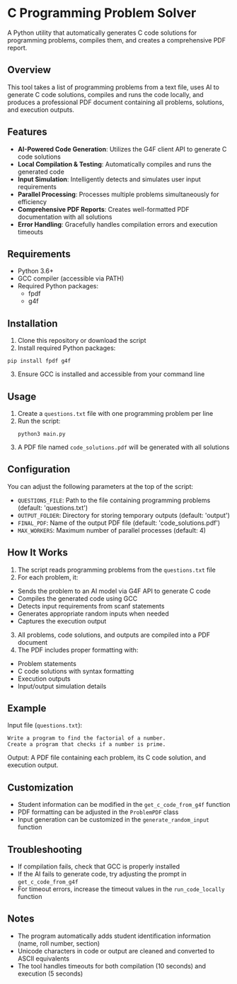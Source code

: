 # C Programming Problem Solver

A Python utility that automatically generates C code solutions for programming problems, compiles them, and creates a comprehensive PDF report.

## Overview

This tool takes a list of programming problems from a text file, uses AI to generate C code solutions, compiles and runs the code locally, and produces a professional PDF document containing all problems, solutions, and execution outputs.

## Features

- **AI-Powered Code Generation**: Utilizes the G4F client API to generate C code solutions
- **Local Compilation & Testing**: Automatically compiles and runs the generated code
- **Input Simulation**: Intelligently detects and simulates user input requirements
- **Parallel Processing**: Processes multiple problems simultaneously for efficiency
- **Comprehensive PDF Reports**: Creates well-formatted PDF documentation with all solutions
- **Error Handling**: Gracefully handles compilation errors and execution timeouts

## Requirements

- Python 3.6+
- GCC compiler (accessible via PATH)
- Required Python packages:
  - fpdf
  - g4f

## Installation

1. Clone this repository or download the script
2. Install required Python packages:
```
pip install fpdf g4f
```
3. Ensure GCC is installed and accessible from your command line

## Usage

1. Create a `questions.txt` file with one programming problem per line
2. Run the script:
   ```
   python3 main.py
   ```
3. A PDF file named `code_solutions.pdf` will be generated with all solutions

## Configuration

You can adjust the following parameters at the top of the script:

- `QUESTIONS_FILE`: Path to the file containing programming problems (default: 'questions.txt')
- `OUTPUT_FOLDER`: Directory for storing temporary outputs (default: 'output')
- `FINAL_PDF`: Name of the output PDF file (default: 'code_solutions.pdf')
- `MAX_WORKERS`: Maximum number of parallel processes (default: 4)

## How It Works

1. The script reads programming problems from the `questions.txt` file
2. For each problem, it:
- Sends the problem to an AI model via G4F API to generate C code
- Compiles the generated code using GCC
- Detects input requirements from scanf statements
- Generates appropriate random inputs when needed
- Captures the execution output
3. All problems, code solutions, and outputs are compiled into a PDF document
4. The PDF includes proper formatting with:
- Problem statements
- C code solutions with syntax formatting
- Execution outputs
- Input/output simulation details

## Example

Input file (`questions.txt`):
```Code
Write a program to find the factorial of a number.
Create a program that checks if a number is prime.
```

Output: A PDF file containing each problem, its C code solution, and execution output.

## Customization

- Student information can be modified in the `get_c_code_from_g4f` function
- PDF formatting can be adjusted in the `ProblemPDF` class
- Input generation can be customized in the `generate_random_input` function

## Troubleshooting

- If compilation fails, check that GCC is properly installed
- If the AI fails to generate code, try adjusting the prompt in `get_c_code_from_g4f`
- For timeout errors, increase the timeout values in the `run_code_locally` function

## Notes

- The program automatically adds student identification information (name, roll number, section)
- Unicode characters in code or output are cleaned and converted to ASCII equivalents
- The tool handles timeouts for both compilation (10 seconds) and execution (5 seconds)
